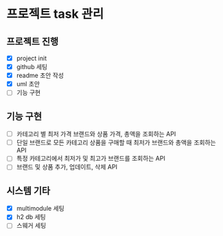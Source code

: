 # 프로젝트 task 관리
## 프로젝트 진행
- [x] project init
- [x] github 세팅
- [x] readme 초안 작성
- [x] uml 초안
- [ ] 기능 구현

## 기능 구현
- [ ] 카테고리 별 최저 가격 브랜드와 상품 가격, 총액을 조회하는 API
- [ ] 단일 브랜드로 모든 카테고리 상품을 구매할 때 최저가 브랜드와 총액을 조회하는 API
- [ ] 특정 카테고리에서 최저가 및 최고가 브랜드를 조회하는 API
- [ ] 브랜드 및 상품 추가, 업데이트, 삭제 API

## 시스템 기타
- [x] multimodule 세팅
- [x] h2 db 세팅
- [ ] 스웨거 세팅
